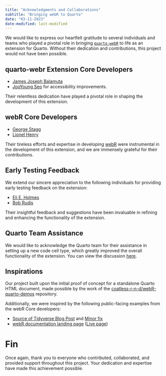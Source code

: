 ```yaml
---
title: "Acknowledgments and Collaborations"
subtitle: "Bringing webR to Quarto"
date: "03-11-2023"
date-modified: last-modified
---
```


We would like to express our heartfelt gratitude to several individuals and teams who played a pivotal role in bringing [`quarto-webR`](https://github.com/coatless/quarto-webr) to life as an extension for Quarto. Without their dedication and contributions, this project would not have been possible.

## quarto-webr Extension Core Developers

- [James Joseph Balamuta](https://github.com/coatless)
- [JooYoung Seo](https://github.com/jooyoungseo) for accessibility improvements.

Their relentless dedication have played a pivotal role in shaping the development of this extension.

## webR Core Developers

- [George Stagg](https://github.com/georgestagg)
- [Lionel Henry](https://github.com/lionel-)

Their tireless efforts and expertise in developing [webR](https://docs.r-wasm.org/webr/latest/) were instrumental in the development of this extension, and we are immensely grateful for their contributions.

## Early Testing Feedback

We extend our sincere appreciation to the following individuals for providing early testing feedback on the extension:

- [Eli E. Holmes](https://eeholmes.github.io/)
- [Bob Rudis](https://rud.is/)

Their insightful feedback and suggestions have been invaluable in refining and enhancing the functionality of the extension.

## Quarto Team Assistance

We would like to acknowledge the Quarto team for their assistance in setting up a new code cell type, which greatly improved the overall functionality of the extension. You can view the discussion [here](https://github.com/quarto-dev/quarto-cli/discussions/4761#discussioncomment-5336636).

## Inspirations

Our project built upon the initial proof of concept for a standalone Quarto HTML document, made possible by the work of the [coatless-r-n-d/webR-quarto-demos](https://github.com/coatless-r-n-d/webR-quarto-demos) repository.

Additionally, we were inspired by the following public-facing examples from the webR Core developers:

- [Source of Tidyverse Blog Post](https://github.com/tidyverse/tidyverse.org/pull/617/files) and [Minor fix](https://github.com/tidyverse/tidyverse.org/commit/72bb2dd7ca0b2f211498a891aa54f55ddcad5014)
- [webR documentation landing page](https://github.com/r-wasm/webr/blob/53acd8861c44f1f167941d0a40f62b0cc23852da/src/docs/index.qmd#L23-L68) ([Live page](https://docs.r-wasm.org/webr/latest/))

# Fin

Once again, thank you to everyone who contributed, collaborated, and provided support throughout this project. Your dedication and expertise have made this achievement possible.